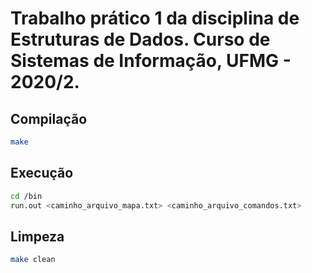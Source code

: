 # Trabalho prático 1 da disciplina de Estruturas de Dados. Curso de Sistemas de Informação, UFMG - 2020/2.


## Compilação
```bash
make
```

## Execução
```bash
cd /bin
run.out <caminho_arquivo_mapa.txt> <caminho_arquivo_comandos.txt>
```

## Limpeza
```bash
make clean
```
